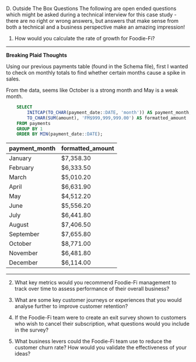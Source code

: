D. Outside The Box Questions
The following are open ended questions which might be asked during a technical interview for this case study - there are no right or wrong answers, but answers that make sense from both a technical and a business perspective make an amazing impression!

1. How would you calculate the rate of growth for Foodie-Fi?

---
**Breaking Plaid Thoughts**

Using our previous payments table (found in the Schema file), first I wanted to check on monthly totals to find whether certain months cause a spike in sales. 

From the data, seems like October is a strong month and May is a weak month.

```sql
    SELECT
    	INITCAP(TO_CHAR(payment_date::DATE, 'month')) AS payment_month,
        TO_CHAR(SUM(amount), 'FM$999,999,999.00') AS formatted_amount
    FROM payments
    GROUP BY 1
    ORDER BY MIN(payment_date::DATE);
```

| payment_month | formatted_amount |
| ------------- | ---------------- |
| January       | $7,358.30        |
| February      | $6,333.50        |
| March         | $5,010.20        |
| April         | $6,631.90        |
| May           | $4,512.20        |
| June          | $5,556.20        |
| July          | $6,441.80        |
| August        | $7,406.50        |
| September     | $7,655.80        |
| October       | $8,771.00        |
| November      | $6,481.80        |
| December      | $6,114.00        |

---


2. What key metrics would you recommend Foodie-Fi management to track over time to assess performance of their overall business?


3. What are some key customer journeys or experiences that you would analyse further to improve customer retention?


4. If the Foodie-Fi team were to create an exit survey shown to customers who wish to cancel their subscription, what questions would you include in the survey?


5. What business levers could the Foodie-Fi team use to reduce the customer churn rate? How would you validate the effectiveness of your ideas?

